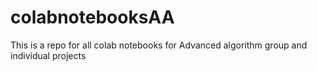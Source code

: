 # colabnotebooksAA
This is a repo for all colab notebooks for Advanced algorithm group and individual projects
